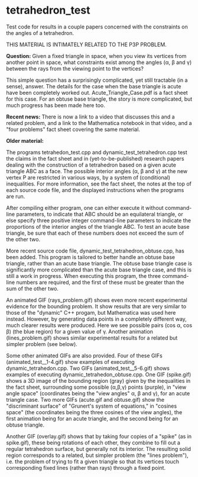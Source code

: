 # tetrahedron_test

Test code for results in a couple papers concerned with the constraints on the angles of a tetrahedron. 

THIS MATERIAL IS INTIMATELY RELATED TO THE P3P PROBLEM.

**Question:** Given a fixed triangle in space, when you view its vertices from another point in space, what constraints exist among the angles (α, β and γ) between the rays from the viewing point to the vertices?

This simple question has a surprisingly complicated, yet still tractable (in a sense), answer. The details for the case when the base triangle is acute have been completely worked out. Acute_Triangle_Case.pdf is a fact sheet for this case. For an obtuse base triangle, the story is more complicated, but much progress has been made here too.

**Recent news:** There is now a link to a video that discusses this and a related problem, and a link to the Mathematica notebook in that video, and a "four problems" fact sheet covering the same material.

**Older material:**

The programs tetrahedon_test.cpp and dynamic_test_tetrahedron.cpp test the claims in the fact sheet and in (yet-to-be-published) research papers dealing with the construction of a tetrahedron based on a given acute triangle ABC as a face. The possible interior angles (α, β and γ) at the new vertex P are restricted in various ways, by a system of (conditional) inequalities. For more information, see the fact sheet, the notes at the top of each source code file, and the displayed instructions when the programs are run.

After compiling either program, one can either execute it without command-line parameters, to indicate that ABC should be an equilateral triangle, or else specify three positive integer command-line parameters to indicate the proportions of the interior angles of the triangle ABC. To test an acute base triangle, be sure that each of these numbers does not exceed the sum of the other two. 

More recent source code file, dynamic_test_tetrahedron_obtuse.cpp, has been added. This program is tailored to better handle an obtuse base triangle, rather than an acute base triangle. The obtuse base triangle case is significantly more complicated than the acute base triangle case, and this is still a work in progress. When executing this program, the three command-line numbers are required, and the first of these must be greater than the sum of the other two. 

An animated GIF (rays_problem.gif) shows even more recent experimental evidence for the bounding problem. It show results that are very similar to those of the "dynamic" C++ progam, but Mathematica was used here instead. However, by generating data points in a completely different way, much clearer results were produced. Here we see possible pairs (cos α, cos β) (the blue region) for a given value of γ. Another animation (lines_problem.gif) shows similar experimental results for a related but simpler problem (see below). 

Some other animated GIFs are also provided. Four of these GIFs (animated_test__1-4.gif) show examples of executing dynamic_tetrahedon.cpp. Two GIFs (animated_test__5-6.gif) shows examples of executing dynamic_tetrahedon_obtuse.cpp. One GIF (spike.gif) shows a 3D image of the bounding region (gray) given by the inequalities in the fact sheet, surrounding some possible (α,β,γ) points (purple), in "view angle space" (coordinates being the "view angles" α, β and γ), for an acute triangle case. Two more GIFs (acute.gif and obtuse.gif) show the "discriminant surface" of "Grunert's system of equations," in "cosines space" (the coordinates being the three cosines of the view angles), the first animation being for an acute triangle, and the second being for an obtuse triangle. 

Another GIF (overlay.gif) shows that by taking four copies of a "spike" (as in spike.gif), these being rotations of each other, they combine to fill out a regular tetrahedron surface, but generally not its interior. The resulting solid region corresponds to a related, but simpler problem (the "lines problem"), i.e. the problem of trying to fit a given triangle so that its vertices touch corresponding fixed lines (rather than rays) through a fixed point. 
